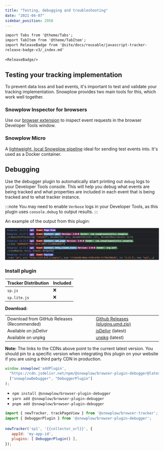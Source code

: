 ```yaml
---
title: "Testing, debugging and troubleshooting"
date: "2021-04-07"
sidebar_position: 2950
---
```


```mdx-code-block
import Tabs from '@theme/Tabs';
import TabItem from '@theme/TabItem';
import ReleaseBadge from '@site/docs/reusable/javascript-tracker-release-badge-v3/_index.md'

<ReleaseBadge/>
```

## Testing your tracking implementation

To prevent data loss and bad events, it's important to test and validate your tracking implementation. Snowplow provides two main tools for this, which work well together.

### Snowplow Inspector for browsers

Use our [browser extension](/docs/data-product-studio/data-quality/snowplow-inspector/index.md) to inspect event requests in the browser Developer Tools window.

### Snowplow Micro

A [lightweight, local Snowplow pipeline](/docs/data-product-studio/data-quality/snowplow-micro/index.md) ideal for sending test events into. It's used as a Docker container.


## Debugging

Use the debugger plugin to automatically start printing out `debug` logs to your Developer Tools console. This will help you debug what events are being tracked and what properties are included in each event that is being tracked and to what tracker instance.

:::note
You may need to enable `Verbose` logs in your Developer Tools, as this plugin uses `console.debug` to output results.
:::

An example of the output from this plugin:

![](images/Screenshot-2021-03-28-at-20.08.35.png)

### Install plugin

<Tabs groupId="platform" queryString>
  <TabItem value="js" label="JavaScript (tag)" default>

| Tracker Distribution | Included |
| -------------------- | -------- |
| `sp.js`              | ❌        |
| `sp.lite.js`         | ❌        |

**Download:**

<table className="has-fixed-layout"><tbody><tr><td>Download from GitHub Releases (Recommended)</td><td><a href="https://github.com/snowplow/snowplow-javascript-tracker/releases" target="_blank" rel="noreferrer noopener">Github Releases (plugins.umd.zip)</a></td></tr><tr><td>Available on jsDelivr</td><td><a href="https://cdn.jsdelivr.net/npm/@snowplow/browser-plugin-debugger@latest/dist/index.umd.min.js" target="_blank" rel="noreferrer noopener">jsDelivr</a> (latest)</td></tr><tr><td>Available on unpkg</td><td><a href="https://unpkg.com/@snowplow/browser-plugin-debugger@latest/dist/index.umd.min.js" target="_blank" rel="noreferrer noopener">unpkg</a> (latest)</td></tr></tbody></table>

**Note:** The links to the CDNs above point to the current latest version. You should pin to a specific version when integrating this plugin on your website if you are using a third party CDN in production.

```javascript
window.snowplow('addPlugin',
  "https://cdn.jsdelivr.net/npm/@snowplow/browser-plugin-debugger@latest/dist/index.umd.min.js",
  ["snowplowDebugger", "DebuggerPlugin"]
);
```

  </TabItem>
  <TabItem value="browser" label="Browser (npm)">

- `npm install @snowplow/browser-plugin-debugger`
- `yarn add @snowplow/browser-plugin-debugger`
- `pnpm add @snowplow/browser-plugin-debugger`

```javascript
import { newTracker, trackPageView } from '@snowplow/browser-tracker';
import { DebuggerPlugin } from '@snowplow/browser-plugin-debugger';

newTracker('sp1', '{{collector_url}}', {
   appId: 'my-app-id',
   plugins: [ DebuggerPlugin() ],
});
```

  </TabItem>
</Tabs>
